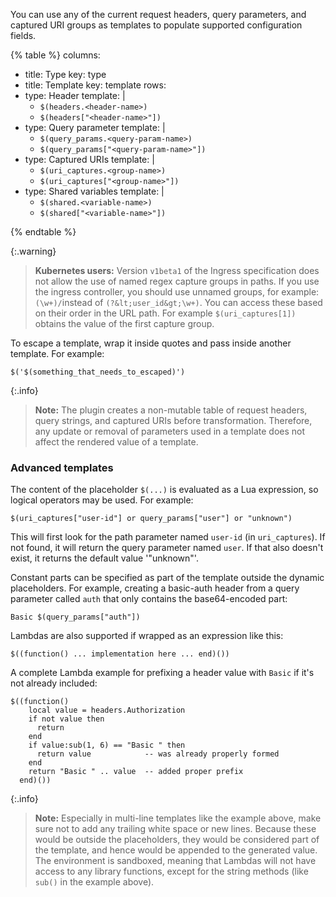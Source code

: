 You can use any of the current request headers, query parameters, and captured URI
groups as templates to populate supported configuration fields.

{% table %}
columns:
  - title: Type
    key: type
  - title: Template
    key: template
rows:
  - type: Header
    template: |
      * `$(headers.<header-name>)`
      * `$(headers["<header-name>"])`
  - type: Query parameter
    template: |
      * `$(query_params.<query-param-name>)`
      * `$(query_params["<query-param-name>"])`
  - type: Captured URIs
    template: |
      * `$(uri_captures.<group-name>)`
      * `$(uri_captures["<group-name>"])`
  - type: Shared variables
    template: |
      * `$(shared.<variable-name>)`
      * `$(shared["<variable-name>"])`
    
{% endtable %}

{:.warning}
> **Kubernetes users:** Version `v1beta1` of the Ingress specification does not allow the use of named regex capture groups in paths.
If you use the ingress controller, you should use unnamed groups, for example:`(\w+)/`instead of `(?&lt;user_id&gt;\w+)`. 
You can access these based on their order in the URL path. 
For example `$(uri_captures[1])` obtains the value of the first capture group.

To escape a template, wrap it inside quotes and pass inside another template.
For example:

```
$('$(something_that_needs_to_escaped)')
```

{:.info}
> **Note:** The plugin creates a non-mutable table of request headers, query strings, and captured URIs before transformation. Therefore, any update or removal of parameters used in a template does not affect the rendered value of a template.

### Advanced templates

The content of the placeholder `$(...)` is evaluated as a Lua expression, so
logical operators may be used. For example:

```
$(uri_captures["user-id"] or query_params["user"] or "unknown")
```

This will first look for the path parameter named `user-id` (in `uri_captures`). If not found, it will
return the query parameter named `user`. If that also doesn't exist, it returns the default
value '"unknown"'.

Constant parts can be specified as part of the template outside the dynamic
placeholders. For example, creating a basic-auth header from a query parameter
called `auth` that only contains the base64-encoded part:

```
Basic $(query_params["auth"])
```

Lambdas are also supported if wrapped as an expression like this:

```
$((function() ... implementation here ... end)())
```

A complete Lambda example for prefixing a header value with `Basic` if it's not
already included:

```
$((function()
    local value = headers.Authorization
    if not value then
      return
    end
    if value:sub(1, 6) == "Basic " then
      return value            -- was already properly formed
    end
    return "Basic " .. value  -- added proper prefix
  end)())
```

{:.info}
> **Note:** Especially in multi-line templates like the example above, make sure not
to add any trailing white space or new lines. Because these would be outside the
placeholders, they would be considered part of the template, and hence would be
appended to the generated value.
The environment is sandboxed, meaning that Lambdas will not have access to any
library functions, except for the string methods (like `sub()` in the example
above).